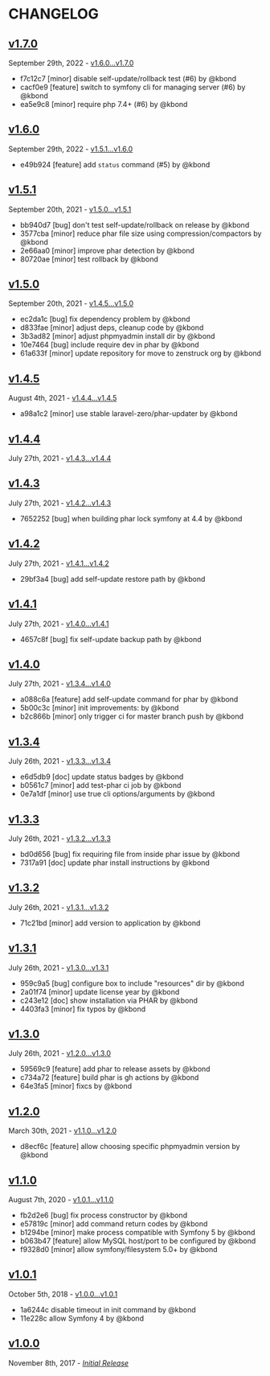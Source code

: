 # CHANGELOG

## [v1.7.0](https://github.com/zenstruck/phpmyadmin-server/releases/tag/v1.7.0)

September 29th, 2022 - [v1.6.0...v1.7.0](https://github.com/zenstruck/phpmyadmin-server/compare/v1.6.0...v1.7.0)

* f7c12c7 [minor] disable self-update/rollback test (#6) by @kbond
* cacf0e9 [feature] switch to symfony cli for managing server (#6) by @kbond
* ea5e9c8 [minor] require php 7.4+ (#6) by @kbond

## [v1.6.0](https://github.com/zenstruck/phpmyadmin-server/releases/tag/v1.6.0)

September 29th, 2022 - [v1.5.1...v1.6.0](https://github.com/zenstruck/phpmyadmin-server/compare/v1.5.1...v1.6.0)

* e49b924 [feature] add `status` command (#5) by @kbond

## [v1.5.1](https://github.com/zenstruck/phpmyadmin-server/releases/tag/v1.5.1)

September 20th, 2021 - [v1.5.0...v1.5.1](https://github.com/zenstruck/phpmyadmin-server/compare/v1.5.0...v1.5.1)

* bb940d7 [bug] don't test self-update/rollback on release by @kbond
* 3577cba [minor] reduce phar file size using compression/compactors by @kbond
* 2e66aa0 [minor] improve phar detection by @kbond
* 80720ae [minor] test rollback by @kbond

## [v1.5.0](https://github.com/zenstruck/phpmyadmin-server/releases/tag/v1.5.0)

September 20th, 2021 - [v1.4.5...v1.5.0](https://github.com/zenstruck/phpmyadmin-server/compare/v1.4.5...v1.5.0)

* ec2da1c [bug] fix dependency problem by @kbond
* d833fae [minor] adjust deps, cleanup code by @kbond
* 3b3ad82 [minor] adjust phpmyadmin install dir by @kbond
* 10e7464 [bug] include require dev in phar by @kbond
* 61a633f [minor] update repository for move to zenstruck org by @kbond

## [v1.4.5](https://github.com/zenstruck/phpmyadmin-server/releases/tag/v1.4.5)

August 4th, 2021 - [v1.4.4...v1.4.5](https://github.com/zenstruck/phpmyadmin-server/compare/v1.4.4...v1.4.5)

* a98a1c2 [minor] use stable laravel-zero/phar-updater by @kbond

## [v1.4.4](https://github.com/zenstruck/phpmyadmin-server/releases/tag/v1.4.4)

July 27th, 2021 - [v1.4.3...v1.4.4](https://github.com/zenstruck/phpmyadmin-server/compare/v1.4.3...v1.4.4)


## [v1.4.3](https://github.com/zenstruck/phpmyadmin-server/releases/tag/v1.4.3)

July 27th, 2021 - [v1.4.2...v1.4.3](https://github.com/zenstruck/phpmyadmin-server/compare/v1.4.2...v1.4.3)

* 7652252 [bug] when building phar lock symfony at 4.4 by @kbond

## [v1.4.2](https://github.com/zenstruck/phpmyadmin-server/releases/tag/v1.4.2)

July 27th, 2021 - [v1.4.1...v1.4.2](https://github.com/zenstruck/phpmyadmin-server/compare/v1.4.1...v1.4.2)

* 29bf3a4 [bug] add self-update restore path by @kbond

## [v1.4.1](https://github.com/zenstruck/phpmyadmin-server/releases/tag/v1.4.1)

July 27th, 2021 - [v1.4.0...v1.4.1](https://github.com/zenstruck/phpmyadmin-server/compare/v1.4.0...v1.4.1)

* 4657c8f [bug] fix self-update backup path by @kbond

## [v1.4.0](https://github.com/zenstruck/phpmyadmin-server/releases/tag/v1.4.0)

July 27th, 2021 - [v1.3.4...v1.4.0](https://github.com/zenstruck/phpmyadmin-server/compare/v1.3.4...v1.4.0)

* a088c6a [feature] add self-update command for phar by @kbond
* 5b00c3c [minor] init improvements: by @kbond
* b2c866b [minor] only trigger ci for master branch push by @kbond

## [v1.3.4](https://github.com/zenstruck/phpmyadmin-server/releases/tag/v1.3.4)

July 26th, 2021 - [v1.3.3...v1.3.4](https://github.com/zenstruck/phpmyadmin-server/compare/v1.3.3...v1.3.4)

* e6d5db9 [doc] update status badges by @kbond
* b0561c7 [minor] add test-phar ci job by @kbond
* 0e7a1df [minor] use true cli options/arguments by @kbond

## [v1.3.3](https://github.com/zenstruck/phpmyadmin-server/releases/tag/v1.3.3)

July 26th, 2021 - [v1.3.2...v1.3.3](https://github.com/zenstruck/phpmyadmin-server/compare/v1.3.2...v1.3.3)

* bd0d656 [bug] fix requiring file from inside phar issue by @kbond
* 7317a91 [doc] update phar install instructions by @kbond

## [v1.3.2](https://github.com/zenstruck/phpmyadmin-server/releases/tag/v1.3.2)

July 26th, 2021 - [v1.3.1...v1.3.2](https://github.com/zenstruck/phpmyadmin-server/compare/v1.3.1...v1.3.2)

* 71c21bd [minor] add version to application by @kbond

## [v1.3.1](https://github.com/zenstruck/phpmyadmin-server/releases/tag/v1.3.1)

July 26th, 2021 - [v1.3.0...v1.3.1](https://github.com/zenstruck/phpmyadmin-server/compare/v1.3.0...v1.3.1)

* 959c9a5 [bug] configure box to include "resources" dir by @kbond
* 2a01f74 [minor] update license year by @kbond
* c243e12 [doc] show installation via PHAR by @kbond
* 4403fa3 [minor] fix typos by @kbond

## [v1.3.0](https://github.com/zenstruck/phpmyadmin-server/releases/tag/v1.3.0)

July 26th, 2021 - [v1.2.0...v1.3.0](https://github.com/zenstruck/phpmyadmin-server/compare/v1.2.0...v1.3.0)

* 59569c9 [feature] add phar to release assets by @kbond
* c734a72 [feature] build phar is gh actions by @kbond
* 64e3fa5 [minor] fixcs by @kbond

## [v1.2.0](https://github.com/zenstruck/phpmyadmin-server/releases/tag/v1.2.0)

March 30th, 2021 - [v1.1.0...v1.2.0](https://github.com/zenstruck/phpmyadmin-server/compare/v1.1.0...v1.2.0)

* d8ecf6c [feature] allow choosing specific phpmyadmin version by @kbond

## [v1.1.0](https://github.com/zenstruck/phpmyadmin-server/releases/tag/v1.1.0)

August 7th, 2020 - [v1.0.1...v1.1.0](https://github.com/zenstruck/phpmyadmin-server/compare/v1.0.1...v1.1.0)

* fb2d2e6 [bug] fix process constructor by @kbond
* e57819c [minor] add command return codes by @kbond
* b1294be [minor] make process compatible with Symfony 5 by @kbond
* b063b47 [feature] allow MySQL host/port to be configured by @kbond
* f9328d0 [minor] allow symfony/filesystem 5.0+ by @kbond

## [v1.0.1](https://github.com/zenstruck/phpmyadmin-server/releases/tag/v1.0.1)

October 5th, 2018 - [v1.0.0...v1.0.1](https://github.com/zenstruck/phpmyadmin-server/compare/v1.0.0...v1.0.1)

* 1a6244c disable timeout in init command by @kbond
* 11e228c allow Symfony 4 by @kbond

## [v1.0.0](https://github.com/zenstruck/phpmyadmin-server/releases/tag/v1.0.0)

November 8th, 2017 - _[Initial Release](https://github.com/zenstruck/phpmyadmin-server/commits/v1.0.0)_
